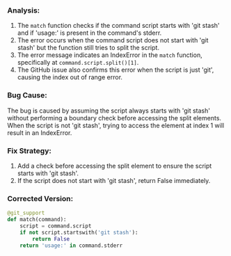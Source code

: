 ### Analysis:
1. The `match` function checks if the command script starts with 'git stash' and if 'usage:' is present in the command's stderr.
2. The error occurs when the command script does not start with 'git stash' but the function still tries to split the script.
3. The error message indicates an IndexError in the `match` function, specifically at `command.script.split()[1]`.
4. The GitHub issue also confirms this error when the script is just 'git', causing the index out of range error.

### Bug Cause:
The bug is caused by assuming the script always starts with 'git stash' without performing a boundary check before accessing the split elements. When the script is not 'git stash', trying to access the element at index 1 will result in an IndexError.

### Fix Strategy:
1. Add a check before accessing the split element to ensure the script starts with 'git stash'.
2. If the script does not start with 'git stash', return False immediately.

### Corrected Version:
```python
@git_support
def match(command):
    script = command.script
    if not script.startswith('git stash'):
        return False
    return 'usage:' in command.stderr
```